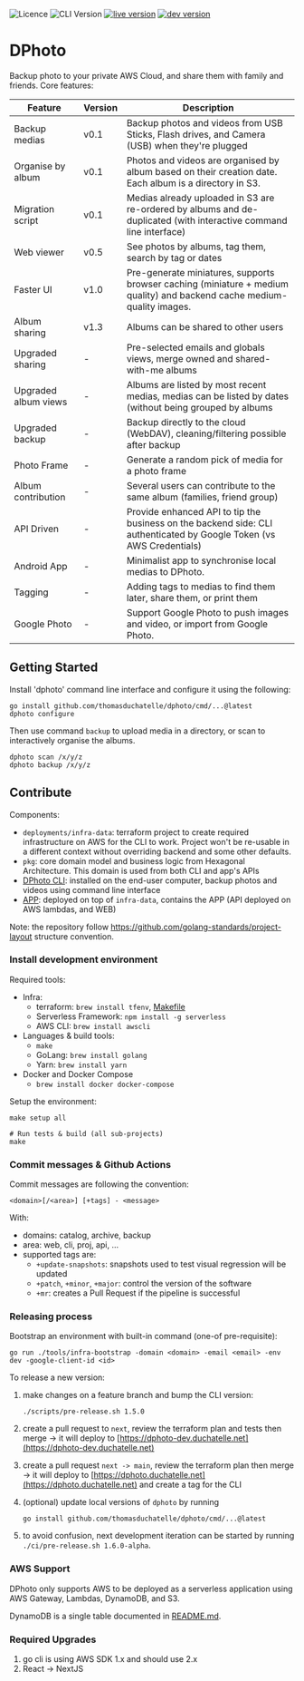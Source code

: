 ![Licence](https://img.shields.io/github/license/thomasduchatelle/dphoto)
![CLI Version](https://img.shields.io/github/tag/thomasduchatelle/dphoto?include_prereleases=&sort=semver&color=007bff)
[![live version](https://img.shields.io/badge/dynamic/json?label=live+version&query=%24.version&url=https%3A%2F%2Fdphoto.duchatelle.net%2Fapi%2Fv1%2Fversion&color=dc3545)](https://dphoto.duchatelle.net)
[![dev version](https://img.shields.io/badge/dynamic/json?label=dev+version&query=%24.version&url=https%3A%2F%2Fdphoto-dev.duchatelle.net%2Fapi%2Fv1%2Fversion&color=28a745)](https://dphoto-dev.duchatelle.net)

[comment]: <> (Generate badges: https://michaelcurrin.github.io/badge-generator/#/generic or https://shields.io/)

DPhoto
====================================

Backup photo to your private AWS Cloud, and share them with family and friends. Core features:

| Feature              | Version | Description                                                                                                             |
|----------------------|---------|-------------------------------------------------------------------------------------------------------------------------|
| Backup medias        | v0.1    | Backup photos and videos from USB Sticks, Flash drives, and Camera (USB) when they're plugged                           |
| Organise by album    | v0.1    | Photos and videos are organised by album based on their creation date. Each album is a directory in S3.                 |
| Migration script     | v0.1    | Medias already uploaded in S3 are re-ordered by albums and de-duplicated (with interactive command line interface)      |
| Web viewer           | v0.5    | See photos by albums, tag them, search by tag or dates                                                                  |
| Faster UI            | v1.0    | Pre-generate miniatures, supports browser caching (miniature + medium quality) and backend cache medium-quality images. |
| Album sharing        | v1.3    | Albums can be shared to other users                                                                                     |
| Upgraded sharing     | -       | Pre-selected emails and globals views, merge owned and shared-with-me albums                                            |
| Upgraded album views | -       | Albums are listed by most recent medias, medias can be listed by dates (without being grouped by albums                 |
| Upgraded backup      | -       | Backup directly to the cloud (WebDAV), cleaning/filtering possible after backup                                         |
| Photo Frame          | -       | Generate a random pick of media for a photo frame                                                                       |
| Album contribution   | -       | Several users can contribute to the same album (families, friend group)                                                 |
| API Driven           | -       | Provide enhanced API to tip the business on the backend side: CLI authenticated by Google Token (vs AWS Credentials)    |
| Android App          | -       | Minimalist app to synchronise local medias to DPhoto.                                                                   |
| Tagging              | -       | Adding tags to medias to find them later, share them, or print them                                                     |
| Google Photo         | -       | Support Google Photo to push images and video, or import from Google Photo.                                             |

Getting Started
------------------------------------

Install 'dphoto' command line interface and configure it using the following:

    go install github.com/thomasduchatelle/dphoto/cmd/...@latest
    dphoto configure

Then use command `backup` to upload media in a directory, or scan to interactively organise the albums.

    dphoto scan /x/y/z
    dphoto backup /x/y/z

Contribute
------------------------------------

Components:

* `deployments/infra-data`: terraform project to create required infrastructure on AWS for the CLI to work. Project
  won't be re-usable in a different context without overriding backend and some other defaults.
* `pkg`: core domain model and business logic from Hexagonal Architecture. This domain is used from both CLI and app's
  APIs
* [DPhoto CLI](cmd/dphoto/README.md): installed on the end-user computer, backup photos and videos using command line
  interface
* [APP](deployments/sls/README.md): deployed on top of `infra-data`, contains the APP (API deployed on AWS lambdas, and
  WEB)

Note: the repository follow https://github.com/golang-standards/project-layout structure convention.

### Install development environment

Required tools:

* Infra:
    * terraform: `brew install tfenv`, [Makefile](./Makefile)
    * Serverless Framework: `npm install -g serverless`
    * AWS CLI: `brew install awscli`
* Languages & build tools:
    * `make`
    * GoLang: `brew install golang`
    * Yarn: `brew install yarn`
* Docker and Docker Compose
    * `brew install docker docker-compose`

Setup the environment:

    make setup all

    # Run tests & build (all sub-projects)
    make


### Commit messages & Github Actions

Commit messages are following the convention:

    <domain>[/<area>] [+tags] - <message>

With:

* domains: catalog, archive, backup
* area: web, cli, proj, api, ...
* supported tags are:
  * `+update-snapshots`: snapshots used to test visual regression will be updated
  * `+patch`, `+minor`, `+major`: control the version of the software
  * `+mr`: creates a Pull Request if the pipeline is successful

### Releasing process

Bootstrap an environment with built-in command (one-of pre-requisite):

    go run ./tools/infra-bootstrap -domain <domain> -email <email> -env dev -google-client-id <id>

To release a new version:

1. make changes on a feature branch and bump the CLI version:
   ```
   ./scripts/pre-release.sh 1.5.0
   ```

2. create a pull request to `next`, review the terraform plan and tests then merge -> it will deploy
   to [https://dphoto-dev.duchatelle.net](https://dphoto-dev.duchatelle.net)
3. create a pull request `next -> main`, review the terraform plan then merge -> it will deploy
   to [https://dphoto.duchatelle.net](https://dphoto.duchatelle.net) and create a tag for the CLI
4. (optional) update local versions of `dphoto` by running
   ```
   go install github.com/thomasduchatelle/dphoto/cmd/...@latest
   ```

5. to avoid confusion, next development iteration can be started by running `./ci/pre-release.sh 1.6.0-alpha`.

### AWS Support

DPhoto only supports AWS to be deployed as a serverless application using AWS Gateway, Lambdas, DynamoDB, and S3.

DynamoDB is a single table documented in [README.md](pkg/awssupport/appdynamodb/README.md).

### Required Upgrades

1. go cli is using AWS SDK 1.x and should use 2.x
2. React -> NextJS
